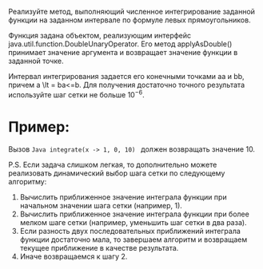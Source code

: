 Реализуйте метод, выполняющий численное интегрирование заданной функции на заданном интервале по формуле левых прямоугольников.

Функция задана объектом, реализующим интерфейс java.util.function.DoubleUnaryOperator. Его метод applyAsDouble() принимает значение аргумента и возвращает значение функции в заданной точке.

Интервал интегрирования задается его конечными точками aa и bb, причем a \lt = ba<=b. Для получения достаточно точного результата используйте шаг сетки не больше $10^{-6}$.

# Пример: 

Вызов ```Java integrate(x -> 1, 0, 10) ``` должен возвращать значение 10.

P.S. Если задача слишком легкая, то дополнительно можете реализовать динамический выбор шага сетки по следующему алгоритму:

1) Вычислить приближенное значение интеграла функции при начальном значении шага сетки (например, 1).
2) Вычислить приближенное значение интеграла функции при более мелком шаге сетки (например, уменьшить шаг сетки в два раза).
3) Если разность двух последовательных приближений интеграла функции достаточно мала, то завершаем алгоритм и возвращаем текущее приближение в качестве результата.
4) Иначе возвращаемся к шагу 2.
